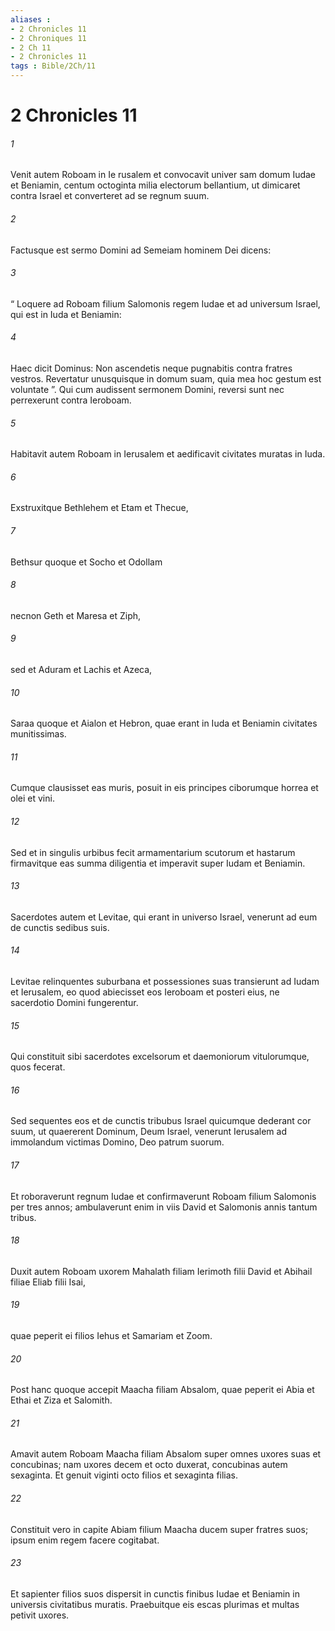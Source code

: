 ```yaml
---
aliases : 
- 2 Chronicles 11
- 2 Chroniques 11
- 2 Ch 11
- 2 Chronicles 11
tags : Bible/2Ch/11
---
```


# 2 Chronicles 11

###### 1
Venit autem Roboam in Ie rusalem et convocavit univer sam domum Iudae et Beniamin, centum octoginta milia electorum bellantium, ut dimicaret contra Israel et converteret ad se regnum suum. 
###### 2
Factusque est sermo Domini ad Semeiam hominem Dei dicens: 
###### 3
“ Loquere ad Roboam filium Salomonis regem Iudae et ad universum Israel, qui est in Iuda et Beniamin: 
###### 4
Haec dicit Dominus: Non ascendetis neque pugnabitis contra fratres vestros. Revertatur unusquisque in domum suam, quia mea hoc gestum est voluntate ”. Qui cum audissent sermonem Domini, reversi sunt nec perrexerunt contra Ieroboam.
###### 5
Habitavit autem Roboam in Ierusalem et aedificavit civitates muratas in Iuda. 
###### 6
Exstruxitque Bethlehem et Etam et Thecue, 
###### 7
Bethsur quoque et Socho et Odollam 
###### 8
necnon Geth et Maresa et Ziph, 
###### 9
sed et Aduram et Lachis et Azeca, 
###### 10
Saraa quoque et Aialon et Hebron, quae erant in Iuda et Beniamin civitates munitissimas.
###### 11
Cumque clausisset eas muris, posuit in eis principes ciborumque horrea et olei et vini. 
###### 12
Sed et in singulis urbibus fecit armamentarium scutorum et hastarum firmavitque eas summa diligentia et imperavit super Iudam et Beniamin.
###### 13
Sacerdotes autem et Levitae, qui erant in universo Israel, venerunt ad eum de cunctis sedibus suis. 
###### 14
Levitae relinquentes suburbana et possessiones suas transierunt ad Iudam et Ierusalem, eo quod abiecisset eos Ieroboam et posteri eius, ne sacerdotio Domini fungerentur. 
###### 15
Qui constituit sibi sacerdotes excelsorum et daemoniorum vitulorumque, quos fecerat. 
###### 16
Sed sequentes eos et de cunctis tribubus Israel quicumque dederant cor suum, ut quaererent Dominum, Deum Israel, venerunt Ierusalem ad immolandum victimas Domino, Deo patrum suorum. 
###### 17
Et roboraverunt regnum Iudae et confirmaverunt Roboam filium Salomonis per tres annos; ambulaverunt enim in viis David et Salomonis annis tantum tribus.
###### 18
Duxit autem Roboam uxorem Mahalath filiam Ierimoth filii David et Abihail filiae Eliab filii Isai, 
###### 19
quae peperit ei filios Iehus et Samariam et Zoom. 
###### 20
Post hanc quoque accepit Maacha filiam Absalom, quae peperit ei Abia et Ethai et Ziza et Salomith. 
###### 21
Amavit autem Roboam Maacha filiam Absalom super omnes uxores suas et concubinas; nam uxores decem et octo duxerat, concubinas autem sexaginta. Et genuit viginti octo filios et sexaginta filias. 
###### 22
Constituit vero in capite Abiam filium Maacha ducem super fratres suos; ipsum enim regem facere cogitabat. 
###### 23
Et sapienter filios suos dispersit in cunctis finibus Iudae et Beniamin in universis civitatibus muratis. Praebuitque eis escas plurimas et multas petivit uxores.
